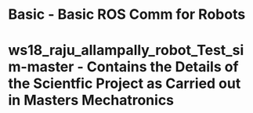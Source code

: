 # Basic - Basic ROS Comm for Robots
# ws18_raju_allampally_robot_Test_sim-master - Contains the Details of the Scientfic Project as Carried out in Masters Mechatronics
